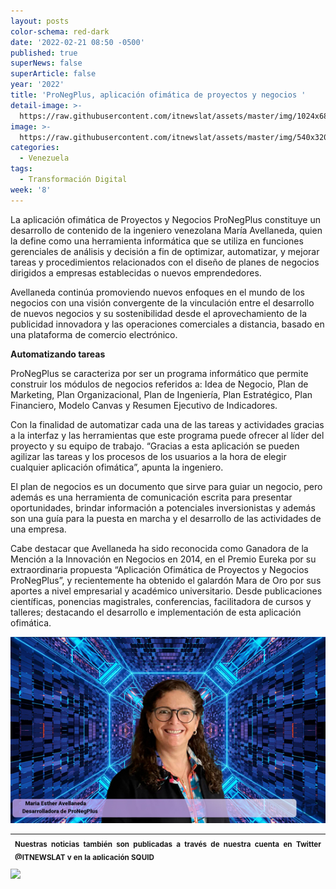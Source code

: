 ```yaml
---
layout: posts
color-schema: red-dark
date: '2022-02-21 08:50 -0500'
published: true
superNews: false
superArticle: false
year: '2022'
title: 'ProNegPlus, aplicación ofimática de proyectos y negocios '
detail-image: >-
  https://raw.githubusercontent.com/itnewslat/assets/master/img/1024x680/Maria-Avellaneda-g.jpg
image: >-
  https://raw.githubusercontent.com/itnewslat/assets/master/img/540x320/Maria-Avellaneda-p.jpg
categories:
  - Venezuela
tags:
  - Transformación Digital
week: '8'
---
```

La aplicación ofimática de Proyectos y Negocios ProNegPlus constituye un desarrollo de contenido de la ingeniero venezolana María Avellaneda, quien la define como una herramienta informática que se utiliza en funciones gerenciales de análisis y decisión a fin de optimizar, automatizar, y mejorar tareas y procedimientos relacionados con el diseño de planes de negocios dirigidos a empresas establecidas o nuevos emprendedores.

Avellaneda continúa promoviendo nuevos enfoques en el mundo de los negocios con una visión convergente de la vinculación entre el desarrollo de nuevos negocios y su sostenibilidad desde el aprovechamiento de la publicidad innovadora y las operaciones comerciales a distancia, basado en una plataforma de comercio electrónico.

**Automatizando tareas**

ProNegPlus se caracteriza por ser un programa informático que permite construir los módulos de negocios referidos a: Idea de Negocio, Plan de Marketing, Plan Organizacional, Plan de Ingeniería, Plan Estratégico, Plan Financiero, Modelo Canvas y Resumen Ejecutivo de Indicadores.

Con la finalidad de automatizar cada una de las tareas y actividades gracias a la interfaz y las herramientas que este programa puede ofrecer al líder del proyecto y su equipo de trabajo. “Gracias a esta aplicación se pueden agilizar las tareas y los procesos de los usuarios a la hora de elegir cualquier aplicación ofimática”, apunta la ingeniero.

El plan de negocios es un documento que sirve para guiar un negocio, pero además es una herramienta de comunicación escrita para presentar oportunidades, brindar información a potenciales inversionistas y además son una guía para la puesta en marcha y el desarrollo de las actividades de una empresa. 

Cabe destacar que Avellaneda ha sido reconocida como Ganadora de la Mención a la Innovación en Negocios en 2014, en el Premio Eureka por su extraordinaria propuesta “Aplicación Ofimática de Proyectos y Negocios ProNegPlus”, y recientemente ha obtenido el galardón Mara de Oro por sus aportes a nivel empresarial y académico universitario. Desde publicaciones científicas, ponencias magistrales, conferencias, facilitadora de cursos y talleres; destacando el desarrollo e implementación de esta aplicación ofimática.

![](https://raw.githubusercontent.com/itnewslat/assets/master/img/540x320/Maria-Avellaneda-p.jpg)

<table style="height: 42px;" width="569">
<tbody>
<tr>
<td style="text-align: justify;"><sub><strong>Nuestras noticias también son publicadas a través de nuestra cuenta en Twitter <a href="https://twitter.com/itnewslat?lang=es">@ITNEWSLAT</a> y en la aplicación <a href="https://squidapp.co/en/">SQUID</a></strong></sub></td>
</tr>
</tbody>
</table>

<img src="https://tracker.metricool.com/c3po.jpg?hash=56f88a41e39ab42c063cc51676587a04"/>